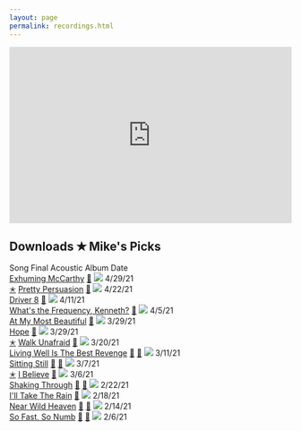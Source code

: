 ```yaml
---
layout: page
permalink: recordings.html
---
```

<iframe width="100%" height="315" scrolling="no" frameborder="no" allow="autoplay" src="https://w.soundcloud.com/player/?url=https%3A//api.soundcloud.com/playlists/1207303108&color=%23d1c6c0&auto_play=false&hide_related=true&show_comments=false&show_user=false&show_reposts=false&show_teaser=false"></iframe>

<h2 class="page-heading split-header">
  <span>Downloads</span>
  <span>✭ Mike's Picks</span>
</h2>

<div class="flex-table">
  <div class="row head">
    <span></span>
    <span>Song</span>
    <span title="project results">Final</span>
    <span title="single-take recording on one mic, raw with no effects">Acoustic</span>
    <span title="album">Album</span>
    <span title="date">Date</span>
  </div>

  <div class="row">
    <span></span>
    <span><a href="https://drive.google.com/file/d/1fdzJGO7KQvwzmp4JWt5rILEi_Om0wumM/view?usp=sharing" target="_blank">Exhuming McCarthy</a></span>
    <span><a href="https://drive.google.com/file/d/1fdzJGO7KQvwzmp4JWt5rILEi_Om0wumM/view?usp=sharing" target="_blank">🎸</a></span>
    <span></span>
    <span><img loading="lazy" src="/ms_assets/images/albums/document.jpg" /></span>
    <span class="text-small">4/29/21</span>
  </div>
  <div class="row">
    <span><a href="https://drive.google.com/file/d/1kLQl7l_F7bLVgn8n3TWoZhyIlSBD78Ut/view?usp=sharing" target="_blank">✭</a></span>
    <span><a href="https://drive.google.com/file/d/1kLQl7l_F7bLVgn8n3TWoZhyIlSBD78Ut/view?usp=sharing" target="_blank">Pretty Persuasion</a></span>
    <span><a href="https://drive.google.com/file/d/1kLQl7l_F7bLVgn8n3TWoZhyIlSBD78Ut/view?usp=sharing" target="_blank">🎸</a></span>
    <span></span>
    <span><img loading="lazy" src="/ms_assets/images/albums/reckoning.jpg" /></span>
    <span class="text-small">4/22/21</span>
  </div>
  <div class="row">
    <span></span>
    <span><a href="https://drive.google.com/file/d/1VZiclBYdeEq4ayBbnSituW5T2l726Lk2/view?usp=sharing" target="_blank">Driver 8</a></span>
    <span><a href="https://drive.google.com/file/d/1VZiclBYdeEq4ayBbnSituW5T2l726Lk2/view?usp=sharing" target="_blank">🎸</a></span>
    <span></span>
    <span><img loading="lazy" src="/ms_assets/images/albums/fables.jpg" /></span>
    <span class="text-small">4/11/21</span>
  </div>
  <div class="row">
    <span></span>
    <span><a href="https://drive.google.com/file/d/1cZ0RDxEdf8dpr93axawJ0i0_k9d8qiZm/view?usp=sharing" target="_blank">What's the Frequency, Kenneth?</a></span>
    <span><a href="https://drive.google.com/file/d/1cZ0RDxEdf8dpr93axawJ0i0_k9d8qiZm/view?usp=sharing" target="_blank">🎸</a></span>
    <span></span>
    <span><img loading="lazy" src="/ms_assets/images/albums/monster.jpg" /></span>
    <span class="text-small">4/5/21</span>
  </div>
  <div class="row">
    <span></span>
    <span><a href="https://drive.google.com/file/d/11FSFyQuDRLX2h5qGmjypCDa1i0-3fgz1/view?usp=sharing" target="_blank">At My Most Beautiful</a></span>
    <span><a href="https://drive.google.com/file/d/11FSFyQuDRLX2h5qGmjypCDa1i0-3fgz1/view?usp=sharing" target="_blank">🎸</a></span>
    <span></span>
    <span><img loading="lazy" src="/ms_assets/images/albums/up.jpg" /></span>
    <span class="text-small">3/29/21</span>
  </div>
  <div class="row">
    <span></span>
    <span><a href="https://drive.google.com/file/d/1Et9QkM4rWoUPY-iKXSpv8W4Ne8U_J8OE/view?usp=sharing" target="_blank">Hope</a></span>
    <span><a href="https://drive.google.com/file/d/1Et9QkM4rWoUPY-iKXSpv8W4Ne8U_J8OE/view?usp=sharing" target="_blank">🎸</a></span>
    <span></span>
    <span><img loading="lazy" src="/ms_assets/images/albums/up.jpg" /></span>
    <span class="text-small">3/29/21</span>
  </div>
  <div class="row">
    <span><a href="https://drive.google.com/file/d/1WEyC_ld3Lq1_NO62ZJaOFveLWcI4PXN5/view?usp=sharing" target="_blank">✭</a></span>
    <span><a href="https://drive.google.com/file/d/1WEyC_ld3Lq1_NO62ZJaOFveLWcI4PXN5/view?usp=sharing" target="_blank">Walk Unafraid</a></span>
    <span><a href="https://drive.google.com/file/d/1WEyC_ld3Lq1_NO62ZJaOFveLWcI4PXN5/view?usp=sharing" target="_blank">🎸</a></span>
    <span></span>
    <span><img loading="lazy" src="/ms_assets/images/albums/up.jpg" /></span>
    <span class="text-small">3/20/21</span>
  </div>
  <div class="row">
    <span></span>
    <span><a href="https://drive.google.com/file/d/1kHsvHdhnuwMwMp9LrowSQnGxwGILe1Om/view?usp=sharing" target="_blank">Living Well Is The Best Revenge</a></span>
    <span><a href="https://drive.google.com/file/d/1kHsvHdhnuwMwMp9LrowSQnGxwGILe1Om/view?usp=sharing" target="_blank">🎸</a></span>
    <span><a href="https://drive.google.com/file/d/1Ui4TiRuSLjAdpkqP-ruhjVT1sCt-ABYT/view?usp=sharing" target="_blank">🎤</a></span>
    <span><img loading="lazy" src="/ms_assets/images/albums/accelerate.jpg" /></span>
    <span class="text-small">3/11/21</span>
  </div>
  <div class="row">
    <span></span>
    <span><a href="https://drive.google.com/file/d/1kc9qexTS4ZKOo3jt4hej6FVZhtfF8WvC/view?usp=sharing" target="_blank">Sitting Still</a></span>
    <span><a href="https://drive.google.com/file/d/1kc9qexTS4ZKOo3jt4hej6FVZhtfF8WvC/view?usp=sharing" target="_blank">🎸</a></span>
    <span><a href="https://drive.google.com/file/d/1gTbVR5RPuw4G25cB_3w7RyZl8vocB6R_/view?usp=sharing" target="_blank">🎤</a></span>
    <span><img loading="lazy" src="/ms_assets/images/albums/murmur.jpg" /></span>
    <span class="text-small">3/7/21</span>
  </div>
  <div class="row">
    <span><a href="https://drive.google.com/file/d/1bQPnMSNsrWEmIMdrtdAzG22aBVvQXL-z/view?usp=sharing" target="_blank">✭</a></span>
    <span><a href="https://drive.google.com/file/d/1bQPnMSNsrWEmIMdrtdAzG22aBVvQXL-z/view?usp=sharing" target="_blank">I Believe</a></span>
    <span><a href="https://drive.google.com/file/d/1bQPnMSNsrWEmIMdrtdAzG22aBVvQXL-z/view?usp=sharing" target="_blank">🎸</a></span>
    <span> </span>
    <span><img loading="lazy" src="/ms_assets/images/albums/pageant.jpg" /></span>
    <span class="text-small">3/6/21</span>
  </div>
  <div class="row">
    <span></span>
    <span><a href="https://drive.google.com/file/d/1bDK7eyMc3iloWywernigrHSnGvyKRCkq/view?usp=sharing" target="_blank">Shaking Through</a></span>
    <span><a href="https://drive.google.com/file/d/1bDK7eyMc3iloWywernigrHSnGvyKRCkq/view?usp=sharing" target="_blank">🎸</a></span>
    <span><a href="https://drive.google.com/file/d/1jnr55rl2eZU-ySTSgTqUPUfRjV_EGY24/view?usp=sharing" target="_blank">🎤</a></span>
    <span><img loading="lazy" src="/ms_assets/images/albums/murmur.jpg" /></span>
    <span class="text-small">2/22/21</span>
  </div>
  <div class="row">
    <span></span>
    <span><a href="https://drive.google.com/file/d/1v6JiyRs829CqiLvXj3pckZyr5fR6vKn9/view?usp=sharing" target="_blank">I'll Take The Rain</a></span>
    <span><a href="https://drive.google.com/file/d/1v6JiyRs829CqiLvXj3pckZyr5fR6vKn9/view?usp=sharing" target="_blank">🎸</a></span>
    <span> </span>
    <span><img loading="lazy" src="/ms_assets/images/albums/reveal.jpg" /></span>
    <span class="text-small">2/18/21</span>
  </div>
  <div class="row">
    <span></span>
    <span><a href="https://drive.google.com/file/d/1UD8Cs8dT7eKY13vEK2SkVW_mWLGNLS5J/view?usp=sharing" target="_blank">Near Wild Heaven</a></span>
    <span><a href="https://drive.google.com/file/d/1UD8Cs8dT7eKY13vEK2SkVW_mWLGNLS5J/view?usp=sharing" target="_blank">🎸</a></span>
    <span><a href="https://drive.google.com/file/d/1PGiQy88s7c2sMa8d9xxQpSGI6F-B1Fcd/view?usp=sharing" target="_blank">🎤</a></span>
    <span><img loading="lazy" src="/ms_assets/images/albums/out.jpg" /></span>
    <span class="text-small">2/14/21</span>
  </div>
  <div class="row">
    <span></span>
    <span><a href="https://drive.google.com/file/d/12NVKLkgs17zyAAAiOf4Ry7WArQL7ITbf/view?usp=sharing" target="_blank">So Fast, So Numb</a></span>
    <span><a href="https://drive.google.com/file/d/12NVKLkgs17zyAAAiOf4Ry7WArQL7ITbf/view?usp=sharing" target="_blank">🎸</a></span>
    <span><a href="https://drive.google.com/file/d/1CUl2yDE-w-xZD5_ret_J2Ph36HLBuFdb/view?usp=sharing" target="_blank">🎤</a></span>
    <span><img loading="lazy" src="/ms_assets/images/albums/hifi.jpg" /></span>
    <span class="text-small">2/6/21</span>
  </div>
</div>